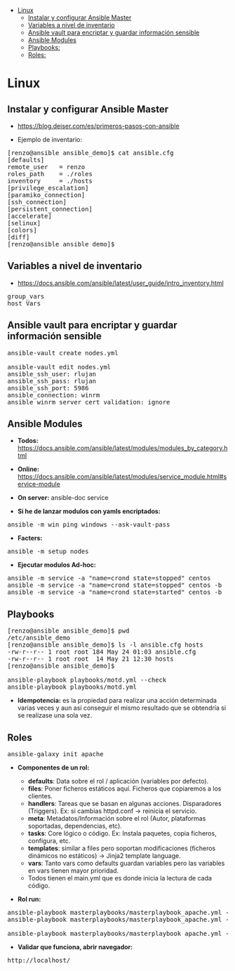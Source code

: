 - [Linux](#linux)
  * [Instalar y configurar Ansible Master](#instalar-y-configurar-ansible-master)
  * [Variables a nivel de inventario](#variables-a-nivel-de-inventario)
  * [Ansible vault para encriptar y guardar información sensible](#ansible-vault-para-encriptar-y-guardar-información-sensible)
  * [Ansible Modules](#ansible-modules)
  * [Playbooks:](#playbooks)
  * [Roles:](#roles)

# Linux
## Instalar y configurar Ansible Master
* https://blog.deiser.com/es/primeros-pasos-con-ansible

* Ejemplo de inventario:
<pre>
[renzo@ansible ansible_demo]$ cat ansible.cfg
[defaults]
remote_user   = renzo 
roles_path    = ./roles
inventory     = ./hosts
[privilege_escalation]
[paramiko_connection]
[ssh_connection]
[persistent_connection]
[accelerate]
[selinux]
[colors]
[diff]
[renzo@ansible ansible_demo]$ 
</pre>

## Variables a nivel de inventario
  * https://docs.ansible.com/ansible/latest/user_guide/intro_inventory.html
<pre>
group_vars
host_Vars
</pre>

## Ansible vault para encriptar y guardar información sensible
<pre>
ansible-vault create nodes.yml

ansible-vault edit nodes.yml 
ansible_ssh_user: rlujan
ansible_ssh_pass: rlujan
ansible_ssh_port: 5986
ansible_connection: winrm
ansible_winrm_server_cert_validation: ignore
</pre>

## Ansible Modules
 * **Todos:** https://docs.ansible.com/ansible/latest/modules/modules_by_category.html
 * **Online:** https://docs.ansible.com/ansible/latest/modules/service_module.html#service-module
 * **On server:** ansible-doc service

* **Si he de lanzar modulos con yamls encriptados:**
<pre>
ansible -m win_ping windows --ask-vault-pass
</pre>

* **Facters:**
<pre>
ansible -m setup nodes
</pre>

* **Ejecutar modulos Ad-hoc:**
<pre>
ansible -m service -a "name=crond state=stopped" centos
ansible -m service -a "name=crond state=stopped" centos -b
ansible -m service -a "name=crond state=started" centos -b
</pre>

## Playbooks
<pre>
[renzo@ansible ansible_demo]$ pwd
/etc/ansible_demo
[renzo@ansible ansible_demo]$ ls -l ansible.cfg hosts
-rw-r--r-- 1 root root 184 May 24 01:03 ansible.cfg
-rw-r--r-- 1 root root  14 May 21 12:30 hosts
[renzo@ansible ansible_demo]$ 

ansible-playbook playbooks/motd.yml --check
ansible-playbook playbooks/motd.yml
</pre>

* **Idempotencia:** es la propiedad para realizar una acción determinada varias veces y aun así conseguir el mismo resultado que se obtendría si se realizase una sola vez.

## Roles
<pre>
ansible-galaxy init apache
</pre>

* **Componentes de un rol:**
  * **defaults**: Data sobre el rol / aplicación (variables por defecto).
  * **files**: Poner ficheros estáticos aquí. Ficheros que copiaremos a los clientes.
  * **handlers**: Tareas que se basan en algunas acciones. Disparadores (Triggers). Ex: si cambias httpd.conf -> reinicia el servicio.
  * **meta**: Metadatos/Información sobre el rol (Autor, plataformas soportadas, dependencias, etc).
  * **tasks**: Core lógico o código. Ex: Instala paquetes, copia ficheros, configura, etc.
  * **templates**: similar a files pero soportan modificaciones (ficheros dinámicos no estáticos) -> Jinja2 template language.
  * **vars**: Tanto vars como defaults guardan variables pero las variables en vars tienen mayor prioridad.
  * Todos tienen el main.yml que es donde inicia la lectura de cada código.

* **Rol run:**
<pre>
ansible-playbook masterplaybooks/masterplaybook_apache.yml --extra-vars="hosts=centos" --tags=install --check 
ansible-playbook masterplaybooks/masterplaybook_apache.yml --extra-vars="hosts=centos" --tags=install

ansible-playbook masterplaybooks/masterplaybook_apache.yml --extra-vars="hosts=centos"
</pre>

* **Validar que funciona, abrir navegador:**
<pre>
http://localhost/
</pre>

